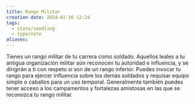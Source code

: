 ```yaml
---
title: Rango Militar
creation date: 2024-02-16 12:24
tags:
  - state/seedling
  - type/note
aliases:
---
```

Tienes un rango militar de tu carrera como soldado. Aquellos leales a tu antigua organización militar aún reconocen tu autoridad e influencia, y se dirigirán a ti con respeto si son de un rango inferior. Puedes invocar tu rango para ejercer influencia sobre los demás soldados y requisar equipo simple o caballos para un uso temporal. Generalmente también puedes tener acceso a los campamentos y fortalezas amistosas en las que se reconozca tu rango militar.
